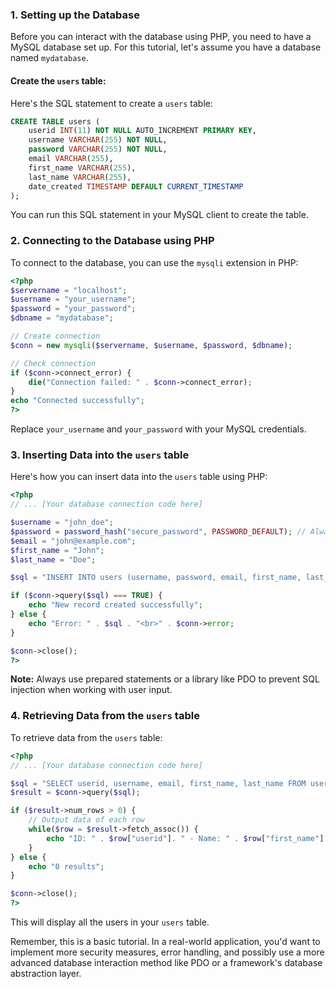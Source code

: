 
### 1. Setting up the Database

Before you can interact with the database using PHP, you need to have a MySQL database set up. For this tutorial, let's assume you have a database named `mydatabase`.

#### Create the `users` table:

Here's the SQL statement to create a `users` table:

```sql
CREATE TABLE users (
    userid INT(11) NOT NULL AUTO_INCREMENT PRIMARY KEY,
    username VARCHAR(255) NOT NULL,
    password VARCHAR(255) NOT NULL,
    email VARCHAR(255),
    first_name VARCHAR(255),
    last_name VARCHAR(255),
    date_created TIMESTAMP DEFAULT CURRENT_TIMESTAMP
);
```

You can run this SQL statement in your MySQL client to create the table.

### 2. Connecting to the Database using PHP

To connect to the database, you can use the `mysqli` extension in PHP:

```php
<?php
$servername = "localhost";
$username = "your_username";
$password = "your_password";
$dbname = "mydatabase";

// Create connection
$conn = new mysqli($servername, $username, $password, $dbname);

// Check connection
if ($conn->connect_error) {
    die("Connection failed: " . $conn->connect_error);
}
echo "Connected successfully";
?>
```

Replace `your_username` and `your_password` with your MySQL credentials.

### 3. Inserting Data into the `users` table

Here's how you can insert data into the `users` table using PHP:

```php
<?php
// ... [Your database connection code here]

$username = "john_doe";
$password = password_hash("secure_password", PASSWORD_DEFAULT); // Always hash passwords!
$email = "john@example.com";
$first_name = "John";
$last_name = "Doe";

$sql = "INSERT INTO users (username, password, email, first_name, last_name) VALUES ('$username', '$password', '$email', '$first_name', '$last_name')";

if ($conn->query($sql) === TRUE) {
    echo "New record created successfully";
} else {
    echo "Error: " . $sql . "<br>" . $conn->error;
}

$conn->close();
?>
```

**Note:** Always use prepared statements or a library like PDO to prevent SQL injection when working with user input.

### 4. Retrieving Data from the `users` table

To retrieve data from the `users` table:

```php
<?php
// ... [Your database connection code here]

$sql = "SELECT userid, username, email, first_name, last_name FROM users";
$result = $conn->query($sql);

if ($result->num_rows > 0) {
    // Output data of each row
    while($row = $result->fetch_assoc()) {
        echo "ID: " . $row["userid"]. " - Name: " . $row["first_name"]. " " . $row["last_name"]. " - Email: " . $row["email"]. "<br>";
    }
} else {
    echo "0 results";
}

$conn->close();
?>
```

This will display all the users in your `users` table.

Remember, this is a basic tutorial. In a real-world application, you'd want to implement more security measures, error handling, and possibly use a more advanced database interaction method like PDO or a framework's database abstraction layer.
